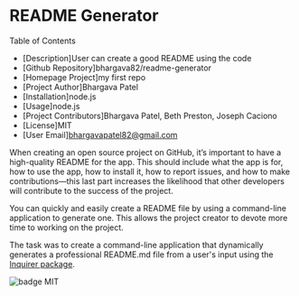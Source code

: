 # README Generator

  Table of Contents
  * [Description]User can create a good README using the code
  * [Github Repository]bhargava82/readme-generator
  * [Homepage Project]my first repo
  * [Project Author]Bhargava Patel
  * [Installation]node.js
  * [Usage]node.js
  * [Project Contributors]Bhargava Patel, Beth Preston, Joseph Caciono
  * [License]MIT
  * [User Email]bhargavapatel82@gmail.com


  When creating an open source project on GitHub, it’s important to have a high-quality README for the app. This should include what the app is for, how to use the app, how to install it, how to report issues, and how to make contributions&mdash;this last part increases the likelihood that other developers will contribute to the success of the project. 

You can quickly and easily create a README file by using a command-line application to generate one. This allows the project creator to devote more time to working on the project.

The task was to create a command-line application that dynamically generates a professional README.md file from a user's input using the [Inquirer package](https://www.npmjs.com/package/inquirer). 

![badge](https://img.shields.io/badge/MIT-License-<color>)
  MIT

